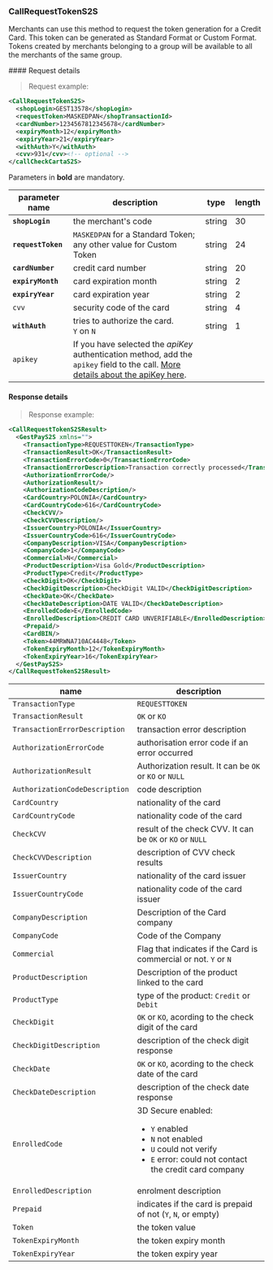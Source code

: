 ### CallRequestTokenS2S

Merchants can use this method to request the token generation for a Credit Card. This token can be generated as Standard Format or Custom Format. Tokens created by merchants belonging to a group will be available to all the merchants of the same group.


#### Request details 

> Request example: 

```xml
<CallRequestTokenS2S>
  <shopLogin>GEST13578</shopLogin>
  <requestToken>MASKEDPAN</shopTransactionId>
  <cardNumber>1234567812345678</cardNumber>
  <expiryMonth>12</expiryMonth>
  <expiryYear>21</expiryYear>
  <withAuth>Y</withAuth>
  <cvv>931</cvv><!-- optional -->
</callCheckCartaS2S>
```

Parameters in **bold** are mandatory. 

| parameter name | description | type | length | 
| -------------- | ----------- | -----|--------| 
| **`shopLogin`** | the merchant's code | string | 30 |
| **`requestToken`** | `MASKEDPAN` for a Standard Token; any other value for Custom Token | string | 24  
| **`cardNumber`** | credit card number | string | 20 | 
| **`expiryMonth`** | card expiration month | string | 2
| **`expiryYear`** | card expiration year | string | 2 
| `cvv` | security code of the card | string | 4
| **`withAuth`** | tries to authorize the card. <br> `Y` on `N` | string | 1
| `apikey` | If you have selected the _apiKey_ authentication method, add the `apikey` field to the call. [More details about the apiKey here](#authorizing-calls-against-gestpay). |  |  | 
 
#### Response details

> Response example: 

```xml
<CallRequestTokenS2SResult>
  <GestPayS2S xmlns="">
    <TransactionType>REQUESTTOKEN</TransactionType>
    <TransactionResult>OK</TransactionResult>
    <TransactionErrorCode>0</TransactionErrorCode>
    <TransactionErrorDescription>Transaction correctly processed</TransactionErrorDescription>
    <AuthorizationErrorCode/>
    <AuthorizationResult/>
    <AuthorizationCodeDescription/>
    <CardCountry>POLONIA</CardCountry>
    <CardCountryCode>616</CardCountryCode>
    <CheckCVV/>
    <CheckCVVDescription/>
    <IssuerCountry>POLONIA</IssuerCountry>
    <IssuerCountryCode>616</IssuerCountryCode>
    <CompanyDescription>VISA</CompanyDescription>
    <CompanyCode>1</CompanyCode>
    <Commercial>N</Commercial>
    <ProductDescription>Visa Gold</ProductDescription>
    <ProductType>Credit</ProductType>
    <CheckDigit>OK</CheckDigit>
    <CheckDigitDescription>CheckDigit VALID</CheckDigitDescription>
    <CheckDate>OK</CheckDate>
    <CheckDateDescription>DATE VALID</CheckDateDescription>
    <EnrolledCode>E</EnrolledCode>
    <EnrolledDescription>CREDIT CARD UNVERIFIABLE</EnrolledDescription>
    <Prepaid/>
    <CardBIN/>
    <Token>44MRWNA710AC4448</Token>
    <TokenExpiryMonth>12</TokenExpiryMonth>
    <TokenExpiryYear>16</TokenExpiryYear>
  </GestPayS2S>
</CallRequestTokenS2SResult>
```

| name | description 
| ---- | -----------
| `TransactionType` | `REQUESTTOKEN`
| `TransactionResult` | `OK` or `KO`
| `TransactionErrorDescription` | transaction error description
| `AuthorizationErrorCode` | authorisation error code if an error occurred
| `AuthorizationResult` | Authorization result. It can be `OK` or `KO` or `NULL`
| `AuthorizationCodeDescription` | code description 
| `CardCountry` | nationality of the card 
| `CardCountryCode` | nationality code of the card 
| `CheckCVV` | result of the check CVV. It can be `OK` or `KO` or `NULL`
| `CheckCVVDescription` | description of CVV check results
| `IssuerCountry` | nationality of the card issuer 
| `IssuerCountryCode` | nationality code of the card issuer
| `CompanyDescription` | Description of the Card company 
| `CompanyCode` | Code of the Company 
| `Commercial` | Flag that indicates if the Card is commercial or not. `Y` or `N`
| `ProductDescription` | Description of the product linked to the card 
| `ProductType` | type of the product: `Credit` or `Debit`
| `CheckDigit` | `OK` or `KO`, acording to the check digit of the card 
| `CheckDigitDescription` | description of the check digit response
| `CheckDate` | `OK` or `KO`, acording to the check date of the card 
| `CheckDateDescription` | description of the check date response  
| `EnrolledCode` | 3D Secure enabled: <ul><li>`Y` enabled </li><li>`N` not enabled</li><li>`U` could not verify</li><li>`E` error: could not contact the credit card company</li></ul>  
| `EnrolledDescription` | enrolment description 
| `Prepaid` | indicates if the card is prepaid of not (`Y`, `N`, or empty)
| `Token` | the token value 
| `TokenExpiryMonth` | the token expiry month 
| `TokenExpiryYear` | the token expiry year 

